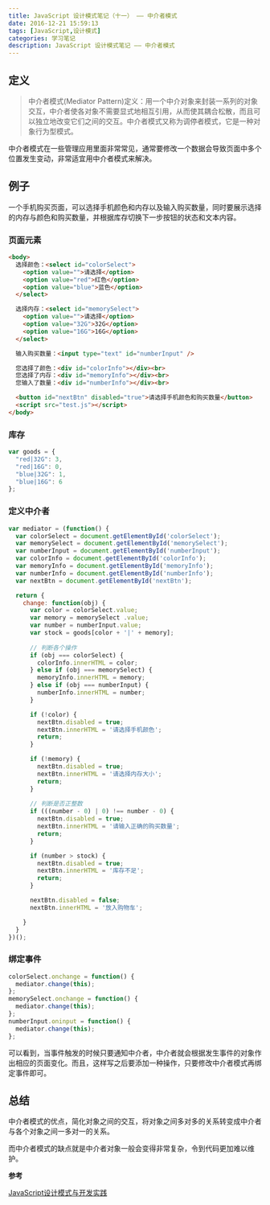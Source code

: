 ```yaml
---
title: JavaScript 设计模式笔记（十一） —— 中介者模式
date: 2016-12-21 15:59:13
tags: [JavaScript,设计模式]
categories: 学习笔记
description: JavaScript 设计模式笔记 —— 中介者模式
---
```


## 定义

> 中介者模式(Mediator Pattern)定义：用一个中介对象来封装一系列的对象交互，中介者使各对象不需要显式地相互引用，从而使其耦合松散，而且可以独立地改变它们之间的交互。中介者模式又称为调停者模式，它是一种对象行为型模式。

中介者模式在一些管理应用里面非常常见，通常要修改一个数据会导致页面中多个位置发生变动，非常适宜用中介者模式来解决。

<!-- more -->

## 例子

一个手机购买页面，可以选择手机颜色和内存以及输入购买数量，同时要展示选择的内存与颜色和购买数量，并根据库存切换下一步按钮的状态和文本内容。

### 页面元素

```html
<body>
  选择颜色：<select id="colorSelect">
    <option value="">请选择</option>
    <option value="red">红色</option>
    <option value="blue">蓝色</option>
  </select>

  选择内存：<select id="memorySelect">
    <option value="">请选择</option>
    <option value="32G">32G</option>
    <option value="16G">16G</option>
  </select>

  输入购买数量：<input type="text" id="numberInput" />

  您选择了颜色：<div id="colorInfo"></div><br>
  您选择了内存：<div id="memoryInfo"></div><br>
  您输入了数量：<div id="numberInfo"></div><br>

  <button id="nextBtn" disabled="true">请选择手机颜色和购买数量</button>
  <script src="test.js"></script>
</body>
```

### 库存

```javascript
var goods = {
  "red|32G": 3,
  "red|16G": 0,
  "blue|32G": 1,
  "blue|16G": 6
};
```

### 定义中介者

```javascript
var mediator = (function() {
  var colorSelect = document.getElementById('colorSelect');
  var memorySelect = document.getElementById('memorySelect');
  var numberInput = document.getElementById('numberInput');
  var colorInfo = document.getElementById('colorInfo');
  var memoryInfo = document.getElementById('memoryInfo');
  var numberInfo = document.getElementById('numberInfo');
  var nextBtn = document.getElementById('nextBtn');

  return {
    change: function(obj) {
      var color = colorSelect.value;
      var memory = memorySelect .value;
      var number = numberInput.value;
      var stock = goods[color + '|' + memory];
      
      // 判断各个操作
      if (obj === colorSelect) {
        colorInfo.innerHTML = color;
      } else if (obj === memorySelect) {
        memoryInfo.innerHTML = memory;
      } else if (obj === numberInput) {
        numberInfo.innerHTML = number;
      }

      if (!color) {
        nextBtn.disabled = true;
        nextBtn.innerHTML = '请选择手机颜色';
        return;
      }

      if (!memory) {
        nextBtn.disabled = true;
        nextBtn.innerHTML = '请选择内存大小';
        return;
      }
      
      // 判断是否正整数
      if (((number - 0) | 0) !== number - 0) {
        nextBtn.disabled = true;
        nextBtn.innerHTML = '请输入正确的购买数量';
        return;
      }

      if (number > stock) {
        nextBtn.disabled = true;
        nextBtn.innerHTML = '库存不足';
        return;
      }

      nextBtn.disabled = false;
      nextBtn.innerHTML = '放入购物车';

    }
  }
})();
```

### 绑定事件

```javascript
colorSelect.onchange = function() {
  mediator.change(this);
};
memorySelect.onchange = function() {
  mediator.change(this);
};
numberInput.oninput = function() {
  mediator.change(this);
};
```

可以看到，当事件触发的时候只要通知中介者，中介者就会根据发生事件的对象作出相应的页面变化。而且，这样写之后要添加一种操作，只要修改中介者模式再绑定事件即可。

## 总结

中介者模式的优点，简化对象之间的交互，将对象之间多对多的关系转变成中介者与各个对象之间一多对一的关系。

而中介者模式的缺点就是中介者对象一般会变得非常复杂，令到代码更加难以维护。

**参考**

[JavaScript设计模式与开发实践](https://book.douban.com/subject/26382780/)